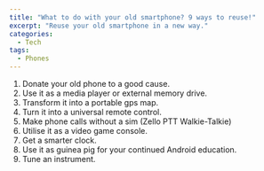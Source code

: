 ```yaml
---
title: "What to do with your old smartphone? 9 ways to reuse!"
excerpt: "Reuse your old smartphone in a new way."
categories:
  - Tech
tags:
  - Phones
---
```


1. Donate your old phone to a good cause.
2. Use it as a media player or external memory drive.
3. Transform it into a portable gps map.
4. Turn it into a universal remote control.
5. Make phone calls without a sim (Zello PTT Walkie-Talkie)
6. Utilise it as a video game console.
7. Get a smarter clock.
8. Use it as guinea pig for your continued Android education.
9. Tune an instrument.
